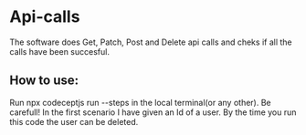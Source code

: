 # Api-calls

The software does Get, Patch, Post and Delete api calls and cheks if all the calls have been succesful. 

## How to use:
Run npx codeceptjs run --steps in the local terminal(or any other). 
Be carefull! In the first scenario I have given an Id of a user. By the time you run this code the user can be deleted. 
